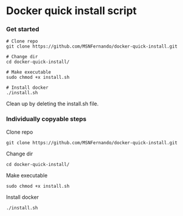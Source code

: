 # Docker quick install script

### Get started
```
# Clone repo
git clone https://github.com/MSNFernando/docker-quick-install.git

# Change dir
cd docker-quick-install/

# Make executable
sudo chmod +x install.sh

# Install docker
./install.sh
```

Clean up by deleting the install.sh file.

### Individually copyable steps
Clone repo
```
git clone https://github.com/MSNFernando/docker-quick-install.git
```

Change dir
```
cd docker-quick-install/
```

Make executable
```
sudo chmod +x install.sh
```

Install docker
```
./install.sh
```
